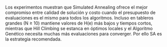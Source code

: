 Los experimentos muestran que Simulated Annealing ofrece el mejor compromiso entre calidad de solución y costo cuando el presupuesto de evaluaciones es el mismo para todos los algoritmos. Incluso en tableros grandes (N ≥ 10) mantiene valores de H(e) más bajos y tiempos cortos, mientras que Hill Climbing se estanca en óptimos locales y el Algoritmo Genético necesita muchas más evaluaciones para converger. Por ello SA es la estrategia recomendada.
